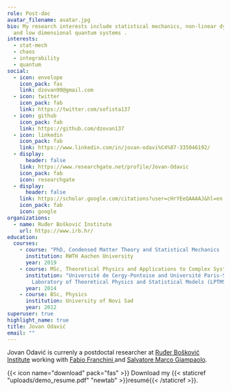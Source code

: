 ```yaml
---
role: Post-doc
avatar_filename: avatar.jpg
bio: My research interests include statistical mechanics, non-linear dynamics
  and low dimensional quantum systems .
interests:
  - stat-mech
  - chaos
  - integrability
  - quantum
social:
  - icon: envelope
    icon_pack: fas
    link: dzovan90@gmail.com
  - icon: twitter
    icon_pack: fab
    link: https://twitter.com/sofista137
  - icon: github
    icon_pack: fab
    link: https://github.com/dzovan137
  - icon: linkedin
    icon_pack: fab
    link: https://www.linkedin.com/in/jovan-odavi%C4%87-335046192/
  - display:
      header: false
    link: https://www.researchgate.net/profile/Jovan-Odavic
    icon_pack: fab
    icon: researchgate
  - display:
      header: false
    link: https://scholar.google.com/citations?user=cHrYEeQAAAAJ&hl=en
    icon_pack: fab
    icon: google
organizations:
  - name: Ruđer Bošković Institute
    url: https://www.irb.hr/
education:
  courses:
    - course: "PhD, Condensed Matter Theory and Statistical Mechanics  "
      institution: RWTH Aachen University
      year: 2019
    - course: MSc, Theoretical Physics and Applications to Complex Systems
      institution: "Université de Cergy-Pontoise and Université Paris-Sud 11, The
        Laboratory of Theoretical Physics and Statistical Models (LPTMS) "
      year: 2014
    - course: BSc, Physics
      institution: University of Novi Sad
      year: 2012
superuser: true
highlight_name: true
title: Jovan Odavić
email: ""
---
```

Jovan Odavić is currenly a postdoctal researcher at [Ruđer Bošković Institute](https://www.irb.hr/) working with [Fabio Franchini ](https://people.sissa.it/~ffranchi/)and [Salvatore Marco Giampaolo](https://scholar.google.com/citations?hl=en&user=CnMWs20AAAAJ&view_op=list_works&sortby=pubdate). 



{{< icon name="download" pack="fas" >}} Download my {{< staticref "uploads/demo_resume.pdf" "newtab" >}}resumé{{< /staticref >}}.